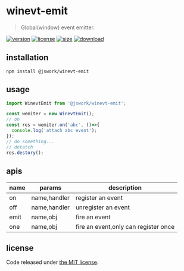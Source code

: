 # winevt-emit
> Global(window) event emitter.

[![version][version-image]][version-url]
[![license][license-image]][license-url]
[![size][size-image]][size-url]
[![download][download-image]][download-url]

## installation
```shell
npm install @jswork/winevt-emit
```

## usage
```js
import WinevtEmit from '@jswork/winevt-emit';

const wemiter = new WinevtEmit();
// on
const res = wemiter.on('abc', ()=>{
  console.log('attach abc event');
});
// do something...
// detatch
res.destory();
```

## apis
| name | params       | description                          |
| ---- | ------------ | ------------------------------------ |
| on   | name,handler | register an event                    |
| off  | name,handler | unregister an event                  |
| emit | name,obj     | fire an event                        |
| one  | name,obj     | fire an event,only can register once |

## license
Code released under [the MIT license](https://github.com/afeiship/winevt-emit/blob/master/LICENSE.txt).

[version-image]: https://img.shields.io/npm/v/@jswork/winevt-emit
[version-url]: https://npmjs.org/package/@jswork/winevt-emit

[license-image]: https://img.shields.io/npm/l/@jswork/winevt-emit
[license-url]: https://github.com/afeiship/winevt-emit/blob/master/LICENSE.txt

[size-image]: https://img.shields.io/bundlephobia/minzip/@jswork/winevt-emit
[size-url]: https://github.com/afeiship/winevt-emit/blob/master/dist/winevt-emit.min.js

[download-image]: https://img.shields.io/npm/dm/@jswork/winevt-emit
[download-url]: https://www.npmjs.com/package/@jswork/winevt-emit
